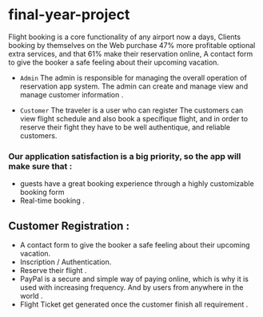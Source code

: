 # final-year-project

Flight booking is a core functionality of any airport now a days, Clients booking by themselves on the Web purchase 47% more profitable optional extra services, and that 61% make their reservation online, A contact form to give the booker a safe feeling about their upcoming vacation.

- ``Admin`` The admin is responsible for managing the overall operation of reservation app system. The admin can create and manage view and manage customer information .

- ``Customer`` The traveler is a user who can register 
The customers can view flight schedule and also book a specifique flight, and in order to reserve their fight they have to be well authentique, and reliable customers.


### Our application satisfaction is a big priority, so the app will make sure that : 
- guests have a great booking experience through a highly customizable booking form
- Real-time booking . 


## Customer Registration : 
- A contact form to give the booker a safe feeling about their upcoming vacation.
- Inscription / Authentication.
- Reserve their flight . 
- PayPal is a secure and simple way of paying online, which is why it is used with increasing frequency. And by users from anywhere in the world . 
- Flight Ticket get generated once the customer finish all requirement .  
